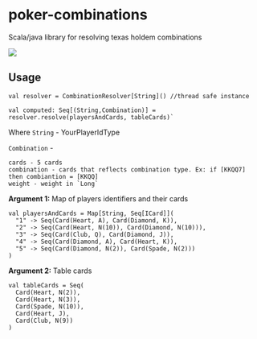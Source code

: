 # poker-combinations
Scala/java library for resolving texas holdem combinations

[![](https://jitpack.io/v/zella/poker-combinations.svg)](https://jitpack.io/#zella/poker-combinations)

 ## Usage
    
 
    val resolver = CombinationResolver[String]() //thread safe instance

    val computed: Seq[(String,Combination)] = resolver.resolve(playersAndCards, tableCards)`
    
   Where `String` - YourPlayerIdType
  
  `Combination` -
   
    cards - 5 cards  
    combination - cards that reflects combination type. Ex: if [KKQQ7] then combiantion = [KKQQ]  
    weight - weight in `Long`
    
 
 **Argument 1:**
 Map of players identifiers and their cards
    
    val playersAndCards = Map[String, Seq[ICard]](
      "1" -> Seq(Card(Heart, A), Card(Diamond, K)),
      "2" -> Seq(Card(Heart, N(10)), Card(Diamond, N(10))),
      "3" -> Seq(Card(Club, Q), Card(Diamond, J)),
      "4" -> Seq(Card(Diamond, A), Card(Heart, K)),
      "5" -> Seq(Card(Diamond, N(2)), Card(Spade, N(2)))
    )
 **Argument 2:**
 Table cards  
   
    val tableCards = Seq(
      Card(Heart, N(2)),
      Card(Heart, N(3)),
      Card(Spade, N(10)),
      Card(Heart, J),
      Card(Club, N(9))
    )


